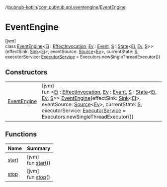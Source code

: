 //[pubnub-kotlin](../../../index.md)/[com.pubnub.api.eventengine](../index.md)/[EventEngine](index.md)

# EventEngine

[jvm]\
class [EventEngine](index.md)&lt;[Ei](index.md) : [EffectInvocation](../-effect-invocation/index.md), [Ev](index.md) : [Event](../-event/index.md), [S](index.md) : [State](../-state/index.md)&lt;[Ei](index.md), [Ev](index.md), [S](index.md)&gt;&gt;(effectSink: [Sink](../-sink/index.md)&lt;[Ei](index.md)&gt;, eventSource: [Source](../-source/index.md)&lt;[Ev](index.md)&gt;, currentState: [S](index.md), executorService: [ExecutorService](https://docs.oracle.com/javase/8/docs/api/java/util/concurrent/ExecutorService.html) = Executors.newSingleThreadExecutor())

## Constructors

| | |
|---|---|
| [EventEngine](-event-engine.md) | [jvm]<br>fun &lt;[Ei](index.md) : [EffectInvocation](../-effect-invocation/index.md), [Ev](index.md) : [Event](../-event/index.md), [S](index.md) : [State](../-state/index.md)&lt;[Ei](index.md), [Ev](index.md), [S](index.md)&gt;&gt; [EventEngine](-event-engine.md)(effectSink: [Sink](../-sink/index.md)&lt;[Ei](index.md)&gt;, eventSource: [Source](../-source/index.md)&lt;[Ev](index.md)&gt;, currentState: [S](index.md), executorService: [ExecutorService](https://docs.oracle.com/javase/8/docs/api/java/util/concurrent/ExecutorService.html) = Executors.newSingleThreadExecutor()) |

## Functions

| Name | Summary |
|---|---|
| [start](start.md) | [jvm]<br>fun [start](start.md)() |
| [stop](stop.md) | [jvm]<br>fun [stop](stop.md)() |
